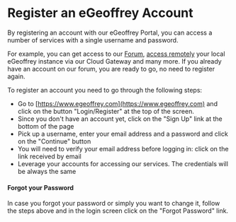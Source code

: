 # Register an eGeoffrey Account

By registering an account with our eGeoffrey Portal, you can access a number of services with a single username and password. 

For example, you can get access to our [Forum](https://forum.egeoffrey.com), [access remotely](configure/remote) your local eGeoffrey instance via our Cloud Gateway and many more. If you already have an account on our forum, you are ready to go, no need to register again.

To register an account you need to go through the following steps:

* Go to [https://www.egeoffrey.com](https://www.egeoffrey.com) and click on the button "Login/Register" at the top of the screen. 
* Since you don't have an account yet, click on the "Sign Up" link at the bottom of the page
* Pick up a username, enter your email address and a password and click on the "Continue" button
* You will need to verify your email address before logging in: click on the link received by email
* Leverage your accounts for accessing our services. The credentials will be always the same

#### Forgot your Password

In case you forgot your password or simply you want to change it, follow the steps above and in the login screen click on the "Forgot Password" link.
